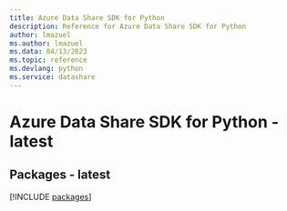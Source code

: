 ```yaml
---
title: Azure Data Share SDK for Python
description: Reference for Azure Data Share SDK for Python
author: lmazuel
ms.author: lmazuel
ms.data: 04/13/2023
ms.topic: reference
ms.devlang: python
ms.service: datashare
---
```

# Azure Data Share SDK for Python - latest
## Packages - latest
[!INCLUDE [packages](data-share-index.md)]